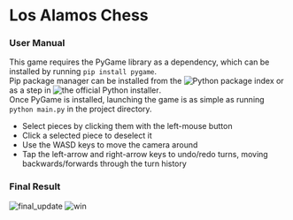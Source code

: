 # Los Alamos Chess
### User Manual
This game requires the PyGame library as a dependency, which can be installed by running ```pip install pygame```.</br>
Pip package manager can be installed from the ![Python package index](https://pypi.org/project/pip/) or as a step in ![the official Python installer](https://www.python.org/downloads/windows/). </br>
Once PyGame is installed, launching the game is as simple as running ```python main.py``` in the project directory.

- Select pieces by clicking them with the left-mouse button
- Click a selected piece to deselect it
- Use the WASD keys to move the camera around
- Tap the left-arrow and right-arrow keys to undo/redo turns, moving backwards/forwards through the turn history

### Final Result
![final_update](https://github.com/user-attachments/assets/1b8813d4-c079-4764-9a84-1016497a46ee)
![win](https://github.com/user-attachments/assets/caa8e0bd-8109-442b-8bbb-85ba6b83124e)
